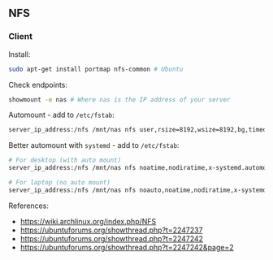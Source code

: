 ## NFS

### Client

Install:

```sh
sudo apt-get install portmap nfs-common # Ubuntu
```

Check endpoints:
```sh
showmount -e nas # Where nas is the IP address of your server
```

Automount - add to `/etc/fstab`:

```sh
server_ip_address:/nfs /mnt/nas nfs user,rsize=8192,wsize=8192,bg,timeo=14,intr 0 0
```

Better automount with `systemd` - add to `/etc/fstab`:

```sh
# For desktop (with auto mount)
server_ip_address:/nfs /mnt/nas nfs noatime,nodiratime,x-systemd.automount,x-systemd.device-timeout=5min,timeo=14,x-systemd.idle-timeout=1min 0 0

# For laptop (no auto mount)
server_ip_address:/nfs /mnt/nas nfs noauto,noatime,nodiratime,x-systemd.automount,x-systemd.device-timeout=5min,timeo=14,x-systemd.idle-timeout=1min 0 0
```

References:
 - https://wiki.archlinux.org/index.php/NFS
 - https://ubuntuforums.org/showthread.php?t=2247237
 - https://ubuntuforums.org/showthread.php?t=2247242
 - https://ubuntuforums.org/showthread.php?t=2247242&page=2
